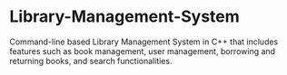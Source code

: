 # Library-Management-System
Command-line based Library Management System in C++ that includes features such as book management, user management, borrowing and returning books, and search functionalities. 
